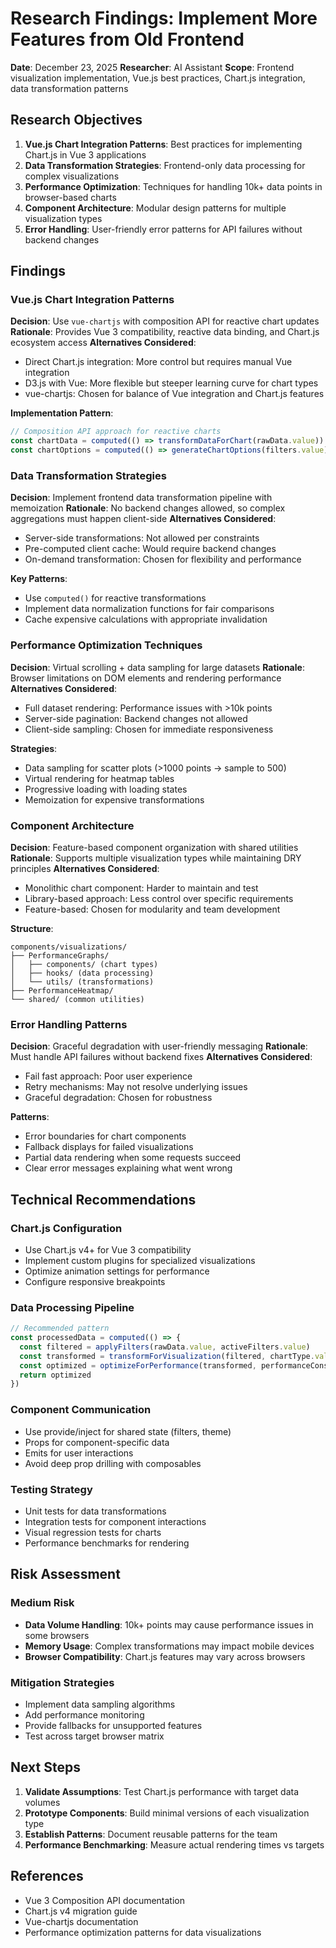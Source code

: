 # Research Findings: Implement More Features from Old Frontend

**Date**: December 23, 2025
**Researcher**: AI Assistant
**Scope**: Frontend visualization implementation, Vue.js best practices, Chart.js integration, data transformation patterns

## Research Objectives

1. **Vue.js Chart Integration Patterns**: Best practices for implementing Chart.js in Vue 3 applications
2. **Data Transformation Strategies**: Frontend-only data processing for complex visualizations
3. **Performance Optimization**: Techniques for handling 10k+ data points in browser-based charts
4. **Component Architecture**: Modular design patterns for multiple visualization types
5. **Error Handling**: User-friendly error patterns for API failures without backend changes

## Findings

### Vue.js Chart Integration Patterns

**Decision**: Use `vue-chartjs` with composition API for reactive chart updates
**Rationale**: Provides Vue 3 compatibility, reactive data binding, and Chart.js ecosystem access
**Alternatives Considered**:
- Direct Chart.js integration: More control but requires manual Vue integration
- D3.js with Vue: More flexible but steeper learning curve for chart types
- vue-chartjs: Chosen for balance of Vue integration and Chart.js features

**Implementation Pattern**:
```typescript
// Composition API approach for reactive charts
const chartData = computed(() => transformDataForChart(rawData.value))
const chartOptions = computed(() => generateChartOptions(filters.value))
```

### Data Transformation Strategies

**Decision**: Implement frontend data transformation pipeline with memoization
**Rationale**: No backend changes allowed, so complex aggregations must happen client-side
**Alternatives Considered**:
- Server-side transformations: Not allowed per constraints
- Pre-computed client cache: Would require backend changes
- On-demand transformation: Chosen for flexibility and performance

**Key Patterns**:
- Use `computed()` for reactive transformations
- Implement data normalization functions for fair comparisons
- Cache expensive calculations with appropriate invalidation

### Performance Optimization Techniques

**Decision**: Virtual scrolling + data sampling for large datasets
**Rationale**: Browser limitations on DOM elements and rendering performance
**Alternatives Considered**:
- Full dataset rendering: Performance issues with >10k points
- Server-side pagination: Backend changes not allowed
- Client-side sampling: Chosen for immediate responsiveness

**Strategies**:
- Data sampling for scatter plots (>1000 points → sample to 500)
- Virtual rendering for heatmap tables
- Progressive loading with loading states
- Memoization for expensive transformations

### Component Architecture

**Decision**: Feature-based component organization with shared utilities
**Rationale**: Supports multiple visualization types while maintaining DRY principles
**Alternatives Considered**:
- Monolithic chart component: Harder to maintain and test
- Library-based approach: Less control over specific requirements
- Feature-based: Chosen for modularity and team development

**Structure**:
```
components/visualizations/
├── PerformanceGraphs/
│   ├── components/ (chart types)
│   ├── hooks/ (data processing)
│   └── utils/ (transformations)
├── PerformanceHeatmap/
└── shared/ (common utilities)
```

### Error Handling Patterns

**Decision**: Graceful degradation with user-friendly messaging
**Rationale**: Must handle API failures without backend fixes
**Alternatives Considered**:
- Fail fast approach: Poor user experience
- Retry mechanisms: May not resolve underlying issues
- Graceful degradation: Chosen for robustness

**Patterns**:
- Error boundaries for chart components
- Fallback displays for failed visualizations
- Partial data rendering when some requests succeed
- Clear error messages explaining what went wrong

## Technical Recommendations

### Chart.js Configuration
- Use Chart.js v4+ for Vue 3 compatibility
- Implement custom plugins for specialized visualizations
- Optimize animation settings for performance
- Configure responsive breakpoints

### Data Processing Pipeline
```typescript
// Recommended pattern
const processedData = computed(() => {
  const filtered = applyFilters(rawData.value, activeFilters.value)
  const transformed = transformForVisualization(filtered, chartType.value)
  const optimized = optimizeForPerformance(transformed, performanceConstraints.value)
  return optimized
})
```

### Component Communication
- Use provide/inject for shared state (filters, theme)
- Props for component-specific data
- Emits for user interactions
- Avoid deep prop drilling with composables

### Testing Strategy
- Unit tests for data transformations
- Integration tests for component interactions
- Visual regression tests for charts
- Performance benchmarks for rendering

## Risk Assessment

### Medium Risk
- **Data Volume Handling**: 10k+ points may cause performance issues in some browsers
- **Memory Usage**: Complex transformations may impact mobile devices
- **Browser Compatibility**: Chart.js features may vary across browsers

### Mitigation Strategies
- Implement data sampling algorithms
- Add performance monitoring
- Provide fallbacks for unsupported features
- Test across target browser matrix

## Next Steps

1. **Validate Assumptions**: Test Chart.js performance with target data volumes
2. **Prototype Components**: Build minimal versions of each visualization type
3. **Establish Patterns**: Document reusable patterns for the team
4. **Performance Benchmarking**: Measure actual rendering times vs targets

## References

- Vue 3 Composition API documentation
- Chart.js v4 migration guide
- Vue-chartjs documentation
- Performance optimization patterns for data visualizations

